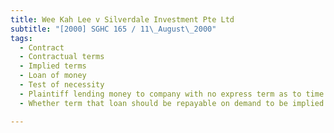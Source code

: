 ```yaml
---
title: Wee Kah Lee v Silverdale Investment Pte Ltd 
subtitle: "[2000] SGHC 165 / 11\_August\_2000"
tags:
  - Contract
  - Contractual terms
  - Implied terms
  - Loan of money
  - Test of necessity
  - Plaintiff lending money to company with no express term as to time of repayment
  - Whether term that loan should be repayable on demand to be implied into contract for loan

---
```


